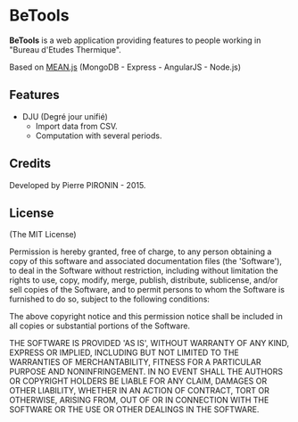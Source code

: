 # BeTools

**BeTools** is a web application providing features to people working in "Bureau d'Etudes Thermique".

Based on [MEAN.js](http://meanjs.org/) (MongoDB - Express - AngularJS - Node.js)

## Features
* DJU (Degré jour unifié)
    * Import data from CSV.
    * Computation with several periods.

## Credits
Developed by Pierre PIRONIN - 2015.

## License
(The MIT License)

Permission is hereby granted, free of charge, to any person obtaining
a copy of this software and associated documentation files (the
'Software'), to deal in the Software without restriction, including
without limitation the rights to use, copy, modify, merge, publish,
distribute, sublicense, and/or sell copies of the Software, and to
permit persons to whom the Software is furnished to do so, subject to
the following conditions:

The above copyright notice and this permission notice shall be
included in all copies or substantial portions of the Software.

THE SOFTWARE IS PROVIDED 'AS IS', WITHOUT WARRANTY OF ANY KIND,
EXPRESS OR IMPLIED, INCLUDING BUT NOT LIMITED TO THE WARRANTIES OF
MERCHANTABILITY, FITNESS FOR A PARTICULAR PURPOSE AND NONINFRINGEMENT.
IN NO EVENT SHALL THE AUTHORS OR COPYRIGHT HOLDERS BE LIABLE FOR ANY
CLAIM, DAMAGES OR OTHER LIABILITY, WHETHER IN AN ACTION OF CONTRACT,
TORT OR OTHERWISE, ARISING FROM, OUT OF OR IN CONNECTION WITH THE
SOFTWARE OR THE USE OR OTHER DEALINGS IN THE SOFTWARE.
